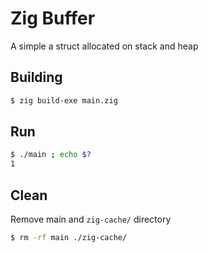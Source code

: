 # Zig Buffer

A simple a struct allocated on stack and heap

## Building
```bash
$ zig build-exe main.zig
```

## Run
```bash
$ ./main ; echo $?
1
```

## Clean
Remove main and `zig-cache/` directory
```bash
$ rm -rf main ./zig-cache/
```
